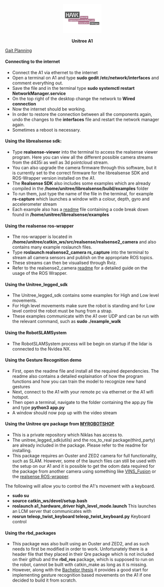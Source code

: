 <p align="center"><img src="img/HAWK_I.png" width="25%" /></p>
<p align="center"> <font-size: 24px;"><strong>Unitree A1</strong></p>
  

[Gait Planning](https://www.mybotshop.de/QUADRUPED-Gait-Planning)

#### Connecting to the internet

- Connect the A1 via ethernet to the internet
- Open a terminal on A1 and type **sudo gedit /etc/network/interfaces** and comment everything out.
- Save the file and in the terminal type **sudo systemctl restart NetworkManager.service**
- On the top right of the desktop change the network to **Wired connection**
- Now the internet should be working.
- In order to restore the connection between all the components again, undo the changes to the **interfaces** file and restart the network manager again.
- Sometimes a reboot is necessary.

#### Using the librealsense sdk:

- Type **realsense-viewer** into the terminal to access the realsense viewer program. Here you can view all the different possible camera streams from the d435i as well as 3d pointcloud stream.
- You can also upgrade the camera firmware through this software, but it is currently set to the correct firmware for the librealsense SDK and ROS-Wrapper version installed on the A1.
- The **Realsense SDK** also includes some examples which are already compiled in the **/home/unitree/librealsense/build/examples** folder
- To run them, just type the name of the file in the terminal, for example **rs-capture** which launches a window with a colour, depth, gyro and accelerometer stream
- Each example also has a [readme](https://github.com/TomBrown123/librealsense/tree/master/examples) file containing a code break down found in **/home/unitree/librealsense/examples**
  
#### Using the realsense ros-wrapper

- The ros-wrapper is located in **/home/unitree/catkin_ws/src/realsense/realsense2_camera** and also contains many example roslaunch files.
- Type **roslaunch realsense2_camera rs_capture** into the terminal to stream all camera sensors and publish on the appropriate ROS topics.
- These streams can then be visualised through Rviz.
- Refer to the realsense2_camera [readme](https://github.com/TomBrown123/realsense-ros/tree/ros1-legacy) for a detailed guide on the usage of the ROS Wrapper.

#### Using the Unitree_legged_sdk

- The Unitree_legged_sdk contains some examples for High and Low level movements.
- For High level movements make sure the robot is standing and for Low level control the robot must be hung from a strap.
- These examples communicate with the A1 over UDP and can be run with the relevant command, such as **sudo ./example_walk** 

#### Using the RobotSLAMSystem

- The RobotSLAMSystem process will be begin on startup if the lidar is connected to the Nvidea NX. 

#### Using the Gesture Recognition demo

- First, open the readme file and install all the required dependencies. The readme also contains a detailed explaination of how the program functions and how you can train the model to recognize new hand gestures
- Next, connect to the A1 with your remote pc via ethernet or the A1 wifi hotspot.
- Then open a terminal, navigate to the folder containing the app.py file and type **python3 app.py**
- A window should now pop up with the video stream

#### Using the Unitree qre package from [MYROBOTSHOP](https://www.docs.quadruped.de/projects/a1/html/quick_start.html#robot-setup)

- This is a private repository which Niklas has access to.
- The unitree_legged_sdk(utils) and the ros_to_real package(third_party) are already included in the package. Please refer to the readme for installing.
- This package requires an Ouster and ZED2 camera for full functionality, such as SLAM. However, some of the launch files can still be used with the setup on our A1 and it is possible to get the odom data required for the package from another camera using something like [VINS_Fusion](https://github.com/HKUST-Aerial-Robotics/VINS-Fusion?tab=readme-ov-file) or the [realsense ROS-wrapper](https://github.com/TomBrown123/realsense-ros/tree/ros1-legacy).

The following will allow you to control the A1's movement with a keyboard.
- **sudo su**
- **source catkin_ws/devel/setup.bash**
- **roslaunch a1_hardware_driver high_level_mode.launch** This launches an LCM server that communicates with 
- **rosrun teleop_twist_keyboard teleop_twist_keyboard.py** Keyboard control

#### Using the rbd_packages

- This package was also built using an Ouster and ZED2, and as such needs to first be modified in order to work. Unfortunately there is a header file that they placed in their Qre package which is not included on their github and the **rbd_ros** package, which is supposed to run on the robot, cannot be built with catkin_make as long as it is missing.
- However, along with the [Bachelor thesis](https://www.zhaw.ch/storage/engineering/institute-zentren/cai/studentische_arbeiten/Spring_2023/Spring23_BA_PfammatterSchweizer.pdf) it provides a good start for implementing gesture recognition based movements on the A1 if one decided to build it from scratch.
